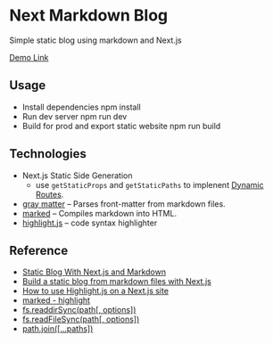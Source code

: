 # Next Markdown Blog
Simple static blog using markdown and Next.js

[Demo Link](https://code-to-joy-blog.vercel.app/)

## Usage
*  Install dependencies
npm install
* Run dev server
npm run dev
* Build for prod and export static website
npm run build

## Technologies
* Next.js Static Side Generation
    * use `getStaticProps` and `getStaticPaths` to implenent [Dynamic Routes](https://nextjs.org/learn/basics/dynamic-routes).
* [gray matter](https://www.npmjs.com/package/gray-matter) – Parses front-matter from markdown files.
* [marked](https://marked.js.org/) – Compiles markdown into HTML.
* [highlight.js](https://www.npmjs.com/package/highlight.js?activeTab=readme) – code syntax highlighter
## Reference
* [Static Blog With Next.js and Markdown](https://www.youtube.com/watch?v=MrjeefD8sac&ab_channel=TraversyMedia)
* [Build a static blog from markdown files with Next.js](https://w3collective.com/static-blog-next-js/)
* [How to use Highlight.js on a Next.js site](https://dev.to/kontent_ai/how-to-use-highlight-js-on-a-next-js-site-f9)
* [marked - highlight](https://marked.js.org/using_advanced#highlight)
* [fs.readdirSync(path[, options])](https://nodejs.org/api/fs.html#fsreaddirsyncpath-options)
* [fs.readFileSync(path[, options])](https://nodejs.org/api/fs.html#fsreadfilesyncpath-options)
* [path.join([...paths])](https://nodejs.org/api/path.html#pathjoinpaths)

